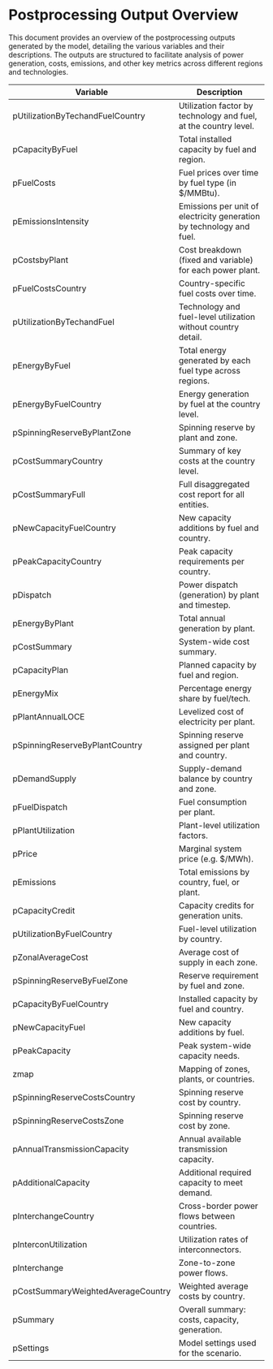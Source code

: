 # Postprocessing Output Overview

This document provides an overview of the postprocessing outputs generated by the model, detailing the various variables and their descriptions. The outputs are structured to facilitate analysis of power generation, costs, emissions, and other key metrics across different regions and technologies.

| Variable                             | Description                                                             |
|--------------------------------------|-------------------------------------------------------------------------|
| pUtilizationByTechandFuelCountry     | Utilization factor by technology and fuel, at the country level.       |
| pCapacityByFuel                      | Total installed capacity by fuel and region.                           |
| pFuelCosts                           | Fuel prices over time by fuel type (in $/MMBtu).                        |
| pEmissionsIntensity                  | Emissions per unit of electricity generation by technology and fuel.   |
| pCostsbyPlant                        | Cost breakdown (fixed and variable) for each power plant.              |
| pFuelCostsCountry                    | Country-specific fuel costs over time.                                 |
| pUtilizationByTechandFuel           | Technology and fuel-level utilization without country detail.          |
| pEnergyByFuel                        | Total energy generated by each fuel type across regions.               |
| pEnergyByFuelCountry                | Energy generation by fuel at the country level.                        |
| pSpinningReserveByPlantZone         | Spinning reserve by plant and zone.                                    |
| pCostSummaryCountry                 | Summary of key costs at the country level.                             |
| pCostSummaryFull                    | Full disaggregated cost report for all entities.                       |
| pNewCapacityFuelCountry             | New capacity additions by fuel and country.                            |
| pPeakCapacityCountry                | Peak capacity requirements per country.                                |
| pDispatch                            | Power dispatch (generation) by plant and timestep.                     |
| pEnergyByPlant                       | Total annual generation by plant.                                      |
| pCostSummary                         | System-wide cost summary.                                              |
| pCapacityPlan                        | Planned capacity by fuel and region.                                   |
| pEnergyMix                           | Percentage energy share by fuel/tech.                                  |
| pPlantAnnualLOCE                     | Levelized cost of electricity per plant.                               |
| pSpinningReserveByPlantCountry      | Spinning reserve assigned per plant and country.                       |
| pDemandSupply                        | Supply-demand balance by country and zone.                             |
| pFuelDispatch                        | Fuel consumption per plant.                                            |
| pPlantUtilization                    | Plant-level utilization factors.                                       |
| pPrice                               | Marginal system price (e.g. $/MWh).                                    |
| pEmissions                           | Total emissions by country, fuel, or plant.                            |
| pCapacityCredit                      | Capacity credits for generation units.                                 |
| pUtilizationByFuelCountry           | Fuel-level utilization by country.                                     |
| pZonalAverageCost                    | Average cost of supply in each zone.                                   |
| pSpinningReserveByFuelZone          | Reserve requirement by fuel and zone.                                  |
| pCapacityByFuelCountry              | Installed capacity by fuel and country.                                |
| pNewCapacityFuel                     | New capacity additions by fuel.                                        |
| pPeakCapacity                        | Peak system-wide capacity needs.                                       |
| zmap                                 | Mapping of zones, plants, or countries.                                |
| pSpinningReserveCostsCountry        | Spinning reserve cost by country.                                      |
| pSpinningReserveCostsZone           | Spinning reserve cost by zone.                                         |
| pAnnualTransmissionCapacity          | Annual available transmission capacity.                                |
| pAdditionalCapacity                  | Additional required capacity to meet demand.                           |
| pInterchangeCountry                 | Cross-border power flows between countries.                            |
| pInterconUtilization                | Utilization rates of interconnectors.                                  |
| pInterchange                         | Zone-to-zone power flows.                                              |
| pCostSummaryWeightedAverageCountry | Weighted average costs by country.                                     |
| pSummary                             | Overall summary: costs, capacity, generation.                          |
| pSettings                            | Model settings used for the scenario.                                  |
